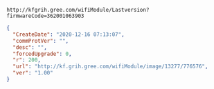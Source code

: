 `http://kfgrih.gree.com/wifiModule/Lastversion?firmwareCode=362001063903`

```json
{
  "CreateDate": "2020-12-16 07:13:07",
  "commProtVer": "",
  "desc": "",
  "forcedUpgrade": 0,
  "r": 200,
  "url": "http://kf.grih.gree.com/wifiModule/image/13277/776576",
  "ver": "1.00"
}
```